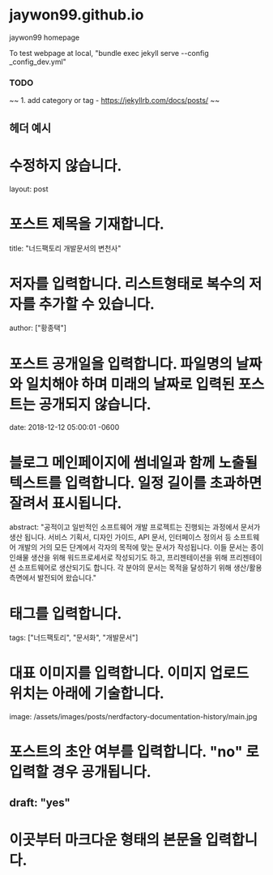 # jaywon99.github.io
jaywon99 homepage

To test webpage at local, "bundle exec jekyll serve --config _config_dev.yml"

### TODO
~~ 1. add category or tag - https://jekyllrb.com/docs/posts/ ~~

헤더 예시
---
# 수정하지 않습니다.
layout: post 
# 포스트 제목을 기재합니다.
title:  "너드팩토리 개발문서의 변천사" 
# 저자를 입력합니다. 리스트형태로 복수의 저자를 추가할 수 있습니다.
author: ["황종택"] 
# 포스트 공개일을 입력합니다. 파일명의 날짜와 일치해야 하며 미래의 날짜로 입력된 포스트는 공개되지 않습니다.
date:   2018-12-12 05:00:01 -0600 
# 블로그 메인페이지에 썸네일과 함께 노출될 텍스트를 입력합니다. 일정 길이를 초과하면 잘려서 표시됩니다.
abstract: "공적이고 일반적인 소프트웨어 개발 프로젝트는 진행되는 과정에서 문서가 생산 됩니다. 서비스 기획서, 디자인 가이드, API 문서, 인터페이스 정의서 등 소프트웨어 개발의 거의 모든 단계에서 각자의 목적에 맞는 문서가 작성됩니다. 이들 문서는 종이 인쇄물 생산을 위해 워드프로세서로 작성되기도 하고, 프리젠테이션을 위해 프리젠테이션 소프트웨어로 생산되기도 합니다. 각 분야의 문서는 목적을 달성하기 위해 생산/활용 측면에서 발전되어 왔습니다."
# 태그를 입력합니다.
tags: ["너드팩토리", "문서화", "개발문서"]
# 대표 이미지를 입력합니다. 이미지 업로드 위치는 아래에 기술합니다.
image: /assets/images/posts/nerdfactory-documentation-history/main.jpg
# 포스트의 초안 여부를 입력합니다. "no" 로 입력할 경우 공개됩니다.
draft: "yes"
---
# 이곳부터 마크다운 형태의 본문을 입력합니다.
